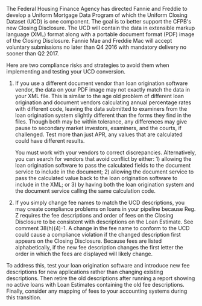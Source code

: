 The Federal Housing Finance Agency has directed Fannie and Freddie to develop a Uniform Mortgage Data Program of which the Uniform Closing Dataset (UCD) is one component. The goal is to better support the CFPB's new Closing Disclosure. The UCD will contain the data in extensible markup language (XML) format along with a portable document format (PDF) image of the Closing Disclosure. Fannie Mae and Freddie Mac will accept voluntary submissions no later than Q4 2016 with mandatory delivery no sooner than Q2 2017.

Here are two compliance risks and strategies to avoid them when implementing and testing your UCD conversion.

1. If you use a different document vendor than loan origination software vendor, the data on your PDF image may not exactly match the data in your XML file. This is similar to the age old problem of different loan origination and document vendors calculating annual percentage rates with different code, leaving the data submitted to examiners from the loan origination system slightly different than the forms they find in the files. Though both may be within tolerance, any differences may give pause to secondary market investors, examiners, and the courts, if challenged. Test more than just APR, any values that are calculated could have different results.

   You must work with your vendors to correct discrepancies. Alternatively, you can search for vendors that avoid conflict by either: 1) allowing the loan origination software to pass the calculated fields to the document service to include in the document; 2) allowing the document service to pass the calculated value back to the loan origination software to include in the XML; or 3) by having both the loan origination system and the document service calling the same calculation code.

2. If you simply change fee names to match the UCD descriptions, you may create compliance problems on loans in your pipeline because Reg. Z requires the fee descriptions and order of fees on the Closing Disclosure to be consistent with descriptions on the Loan Estimate. See comment 38(h)(4)-1. A change in the fee name to conform to the UCD could cause a compliance violation if the changed description first appears on the Closing Disclosure. Because fees are listed alphabetically, if the new fee description changes the first letter the order in which the fees are displayed will likely change.

To address this, test your loan origination software and introduce new fee descriptions for new applications rather than changing existing descriptions. Then retire the old descriptions after running a report showing no active loans with Loan Estimates containing the old fee descriptions. Finally, consider any mapping of fees to your accounting systems during this transition.

